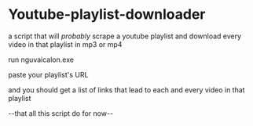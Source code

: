 # Youtube-playlist-downloader
a script that will *probably* scrape a youtube playlist and download every video in that playlist in mp3 or mp4



run nguvaicalon.exe

paste your playlist's URL

and you should get a list of links that lead to each and every video in that playlist

--that all this script do for now--
